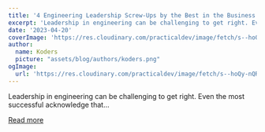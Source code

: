```yaml
---
title: '4 Engineering Leadership Screw-Ups by the Best in the Business (And What We Learned From Them)'
excerpt: 'Leadership in engineering can be challenging to get right. Even the most successful acknowledge that...'
date: '2023-04-20'
coverImage: 'https://res.cloudinary.com/practicaldev/image/fetch/s--hoQy-nQR--/c_imagga_scale,f_auto,fl_progressive,h_420,q_auto,w_1000/https://dev-to-uploads.s3.amazonaws.com/uploads/articles/kk8n0bnmd64ydxeskd04.png'
author:
  name: Koders
  picture: "assets/blog/authors/koders.png"
ogImage:
  url: 'https://res.cloudinary.com/practicaldev/image/fetch/s--hoQy-nQR--/c_imagga_scale,f_auto,fl_progressive,h_420,q_auto,w_1000/https://dev-to-uploads.s3.amazonaws.com/uploads/articles/kk8n0bnmd64ydxeskd04.png'
---
```


Leadership in engineering can be challenging to get right. Even the most successful acknowledge that...

[Read more](https://dev.to/linearb/4-engineering-leadership-screw-ups-by-the-best-in-the-business-and-what-we-learned-from-them-3fo0)
